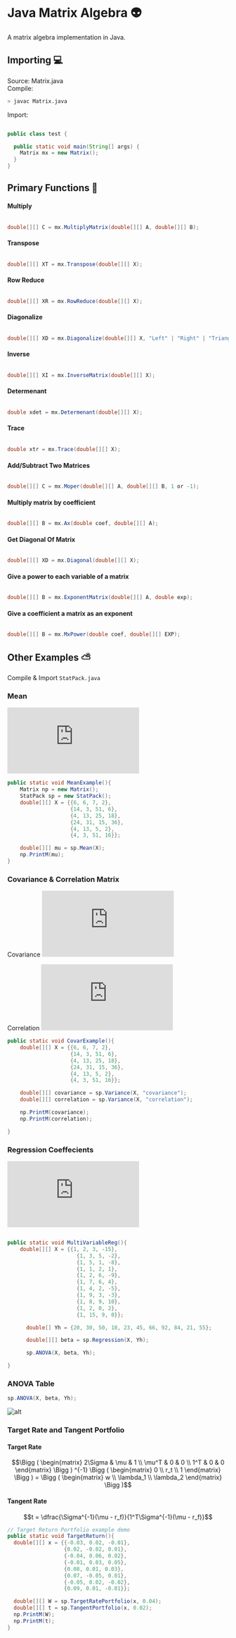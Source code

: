 # Java Matrix Algebra :alien:

A matrix algebra implementation in Java.

## Importing :computer:

Source: Matrix.java <br />
Compile:
```sh
> javac Matrix.java
```
Import:
```Java

public class test {

  public static void main(String[] args) {
    Matrix mx = new Matrix();
  }
}
```
## Primary Functions :satellite:

#### Multiply
````Java

double[][] C = mx.MultiplyMatrix(double[][] A, double[][] B);

````

#### Transpose

````Java

double[][] XT = mx.Transpose(double[][] X);

````

#### Row Reduce

````Java

double[][] XR = mx.RowReduce(double[][] X);

````

#### Diagonalize

````Java

double[][] XD = mx.Diagonalize(double[][] X, "Left" | "Right" | "Triangular");

````

#### Inverse

````Java

double[][] XI = mx.InverseMatrix(double[][] X);

````

#### Determenant

````Java

double xdet = mx.Determenant(double[][] X);

````

#### Trace

````Java

double xtr = mx.Trace(double[][] X);

````

#### Add/Subtract Two Matrices

````Java

double[][] C = mx.Moper(double[][] A, double[][] B, 1 or -1);

````

#### Multiply matrix by coefficient

````Java

double[][] B = mx.Ax(double coef, double[][] A);

````

#### Get Diagonal Of Matrix

````Java

double[][] XD = mx.Diagonal(double[][] X);

````

#### Give a power to each variable of a matrix

````Java

double[][] B = mx.ExponentMatrix(double[][] A, double exp);

````

#### Give a coefficient a matrix as an exponent

````Java

double[][] B = mx.MxPower(double coef, double[][] EXP);

````


## Other Examples :partly_sunny:

Compile & Import ```StatPack.java```

### Mean
![Equation](https://latex.codecogs.com/gif.latex?%5Chat%7B%5Cmu%7D%3D%5Cdfrac%7B1%7D%7Bm%7D1%5ETX)
```Java
public static void MeanExample(){
    Matrix np = new Matrix();
    StatPack sp = new StatPack();
    double[][] X = {{6, 6, 7, 2},
                    {14, 3, 51, 6},
                    {4, 13, 25, 18},
                    {24, 31, 15, 36},
                    {4, 13, 5, 2},
                    {4, 3, 51, 16}};

    double[][] mu = sp.Mean(X);
    np.PrintM(mu);
}
```

### Covariance & Correlation Matrix
Covariance
![Equation](https://latex.codecogs.com/gif.latex?%5CSigma%20%3D%20%5Cdfrac%7B1%7D%7Bm-1%7D%28X-%5Chat%7BX%7D%29%5ET%28X%20-%20%5Chat%7BX%7D%29) <br />

Correlation
![Equation](https://latex.codecogs.com/gif.latex?%5Cbegin%7Bmatrix%7D%20H%3D%5Csqrt%7Bdiag%5Cbig%28%7B%5CSigma%7D%5Cbig%29%7D%20%26%26%20%5Crho%20%3D%20%5Cdfrac%7B%5CSigma_%7Bi%2C%20j%7D%7D%7B%5BHH%5ET%5D_%7Bi%2C%20j%7D%7D%20%5Cend%7Bmatrix%7D)

```Java
public static void CovarExample(){
    double[][] X = {{6, 6, 7, 2},
                    {14, 3, 51, 6},
                    {4, 13, 25, 18},
                    {24, 31, 15, 36},
                    {4, 13, 5, 2},
                    {4, 3, 51, 16}};

    double[][] covariance = sp.Variance(X, "covariance");
    double[][] correlation = sp.Variance(X, "correlation");

    np.PrintM(covariance);
    np.PrintM(correlation);

}
```


### Regression Coeffecients
![Equation](https://latex.codecogs.com/gif.latex?%5Cbeta%20%3D%20%28X%5ETX%29%5E%7B-1%7DX%5ETy)
```Java

public static void MultiVariableReg(){
    double[][] X = {{1, 2, 3, -15},
                      {1, 3, 5, -2},
                      {1, 5, 1, -8},
                      {1, 1, 2, 1},
                      {1, 2, 6, -9},
                      {1, 7, 6, 4},
                      {1, 4, 2, -5},
                      {1, 9, 3, -3},
                      {1, 8, 9, 10},
                      {1, 2, 0, 2},
                      {1, 15, 9, 0}};

      double[] Yh = {20, 30, 50, 18, 23, 45, 66, 92, 84, 21, 55};

      double[][] beta = sp.Regression(X, Yh);

      sp.ANOVA(X, beta, Yh);

}

```
### ANOVA Table
```Java
sp.ANOVA(X, beta, Yh);
```
![alt](https://github.com/marscolony2040/JavaMatrix/blob/master/anova.png)

### Target Rate and Tangent Portfolio

#### Target Rate
```math
\Bigg ( \begin{matrix} 2\Sigma & \mu & 1 \\ \mu^T & 0 & 0 \\ 1^T & 0 & 0 \end{matrix} \Bigg ) ^{-1} \Bigg ( \begin{matrix} 0 \\ r_t \\ 1 \end{matrix} \Bigg ) = \Bigg ( \begin{matrix} w \\ \lambda_1 \\ \lambda_2 \end{matrix} \Bigg )
```

#### Tangent Rate
```math
t = \dfrac{\Sigma^{-1}(\mu - r_f)}{1^T\Sigma^{-1}(\mu - r_f)}
```
```Java
// Target Return Portfolio example demo
public static void TargetReturn(){
  double[][] x = {{-0.03, 0.02, -0.01},
                  {0.02, -0.02, 0.01},
                  {-0.04, 0.06, 0.02},
                  {-0.01, 0.03, 0.05},
                  {0.08, 0.01, 0.03},
                  {0.07, -0.05, 0.01},
                  {-0.05, 0.02, -0.02},
                  {0.09, 0.01, -0.01}};

  double[][] W = sp.TargetRatePortfolio(x, 0.04);
  double[][] t = sp.TangentPortfolio(x, 0.02);
  np.PrintM(W);
  np.PrintM(t);
}
```
